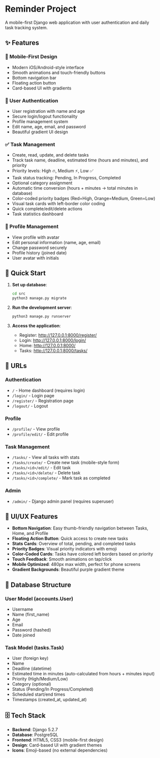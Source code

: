 # Reminder Project

A mobile-first Django web application with user authentication and daily task tracking system.

## ✨ Features

### 📱 Mobile-First Design
- Modern iOS/Android-style interface
- Smooth animations and touch-friendly buttons
- Bottom navigation bar
- Floating action button
- Card-based UI with gradients

### 🔐 User Authentication
- User registration with name and age
- Secure login/logout functionality
- Profile management system
- Edit name, age, email, and password
- Beautiful gradient UI design

### ✅ Task Management
- Create, read, update, and delete tasks
- Track task name, deadline, estimated time (hours and minutes), and priority
- Priority levels: High 🔥, Medium ⚡, Low ✅
- Task status tracking: Pending, In Progress, Completed
- Optional category assignment
- Automatic time conversion (hours + minutes → total minutes in database)
- Color-coded priority badges (Red=High, Orange=Medium, Green=Low)
- Visual task cards with left-border color coding
- Quick complete/edit/delete actions
- Task statistics dashboard

### 👤 Profile Management
- View profile with avatar
- Edit personal information (name, age, email)
- Change password securely
- Profile history (joined date)
- User avatar with initials

## 🚀 Quick Start

1. **Set up database**:
   ```bash
   cd src
   python3 manage.py migrate
   ```

2. **Run the development server**:
   ```bash
   python3 manage.py runserver
   ```

3. **Access the application**:
   - Register: http://127.0.0.1:8000/register/
   - Login: http://127.0.0.1:8000/login/
   - Home: http://127.0.0.1:8000/
   - Tasks: http://127.0.0.1:8000/tasks/

## 📍 URLs

### Authentication
- `/` - Home dashboard (requires login)
- `/login/` - Login page
- `/register/` - Registration page
- `/logout/` - Logout

### Profile
- `/profile/` - View profile
- `/profile/edit/` - Edit profile

### Task Management
- `/tasks/` - View all tasks with stats
- `/tasks/create/` - Create new task (mobile-style form)
- `/tasks/<id>/edit/` - Edit task
- `/tasks/<id>/delete/` - Delete task
- `/tasks/<id>/complete/` - Mark task as completed

### Admin
- `/admin/` - Django admin panel (requires superuser)

## 🎨 UI/UX Features

- **Bottom Navigation**: Easy thumb-friendly navigation between Tasks, Home, and Profile
- **Floating Action Button**: Quick access to create new tasks
- **Stats Cards**: Overview of total, pending, and completed tasks
- **Priority Badges**: Visual priority indicators with emoji
- **Color-Coded Cards**: Tasks have colored left borders based on priority
- **Touch Feedback**: Smooth animations on tap/click
- **Mobile Optimized**: 480px max width, perfect for phone screens
- **Gradient Backgrounds**: Beautiful purple gradient theme

## 💾 Database Structure

### User Model (accounts.User)
- Username
- Name (first_name)
- Age
- Email
- Password (hashed)
- Date joined

### Task Model (tasks.Task)
- User (foreign key)
- Name
- Deadline (datetime)
- Estimated time in minutes (auto-calculated from hours + minutes input)
- Priority (High/Medium/Low)
- Category (optional)
- Status (Pending/In Progress/Completed)
- Scheduled start/end times
- Timestamps (created_at, updated_at)

## 🗄️ Tech Stack

- **Backend**: Django 5.2.7
- **Database**: PostgreSQL
- **Frontend**: HTML5, CSS3 (mobile-first design)
- **Design**: Card-based UI with gradient themes
- **Icons**: Emoji-based (no external dependencies)
